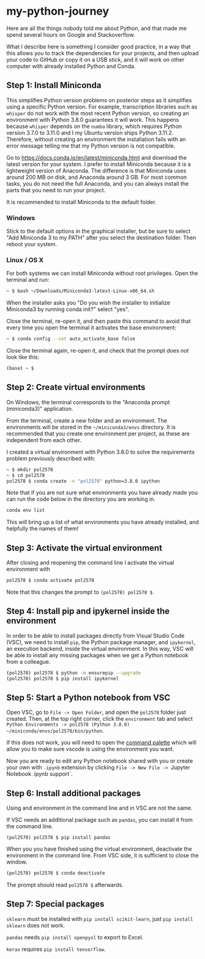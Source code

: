 # my-python-journey

Here are all the things nobody told me about Python, and that made me spend several hours on Google and Stackoverflow.

What I describe here is something I consider good practice, in a way that this allows you to track the dependencies for your projects, and then upload your code to GitHub or copy it on a USB stick, and it will work on other computer with already installed Python and Conda.

## Step 1: Install Miniconda

This simplifies Python version problems on posterior steps as it simplifies using a specific Python version. For example, transcription libraries such as `whisper` do not work with the most recent Python version, so creating an environment with Python 3.8.0 guarantees it will work. This happens because `whisper` depends on the `numba` library, which requires Python version 3.7.0 to 3.11.0 and I my Ubuntu version ships Python 3.11.2. Therefore, without creating an environment the installation fails with an error message telling me that my Python version is not compatible.

Go to https://docs.conda.io/en/latest/miniconda.html and download the latest version for your system. I prefer to install Miniconda because it is a lightweight version of Anaconda. The difference is that Miniconda uses around 200 MB on disk, and Anaconda around 3 GB. For most common tasks, you do not need the full Anaconda, and you can always install the parts that you need to run your project.

It is recommended to install Miniconda to the default folder.

### Windows

Stick to the default options in the graphical installer, but be sure to select "Add Miniconda 3 to my PATH"  after you select the destination folder. Then reboot your system.

### Linux / OS X

For both systems we can install Miniconda without root privileges. Open the terminal and run:

```bash
~ $ bash ~/Downloads/Miniconda3-latest-Linux-x86_64.sh
```

When the installer asks you "Do you wish the installer to initialize Miniconda3 by running conda init?" select "yes".

Close the terminal, re-open it, and then paste this command to avoid that every time you open the terminal it activates the base environment:

```bash
~ $ conda config --set auto_activate_base false
```

Close the terminal again, re-open it, and check that the prompt does *not* look like this:

```bash
(base) ~ $
```

## Step 2: Create virtual environments

On Windows, the terminal corresponds to the "Anaconda prompt (miniconda3)" application.

From the terminal, create a new folder and an environment. The environments will be stored in the `~/miniconda3/envs` directory. It is recommended that you create one environment per project, as these are independent from each other.

I created a virtual environment with Python 3.8.0 to solve the requirements problem previously described with:

```bash
~ $ mkdir pol2578
~ $ cd pol2578
pol2578 $ conda create -n "pol2578" python=3.8.0 ipython
```

Note that if you are not sure what environments you have already made you can run the code below in the directory you are working in. 

```bash
conda env list
```

This will bring up a list of what environments you have already installed, and helpfully the names of them! 

## Step 3: Activate the virtual environment

After closing and reopening the command line I activate the virtual environment with

```bash
pol2578 $ conda activate pol2578
```

Note that this changes the prompt to `(pol2578) pol2578 $`.

## Step 4: Install pip and ipykernel inside the environment

In order to be able to install packages directly from Visual Studio Code (VSC), we need to install `pip`, the Python package manager, and `ipykernel`, an execution backend, inside the virtual environment. In this way, VSC will be able to install any missing packages when we get a Python notebook from a colleague.

```bash
(pol2578) pol2578 $ python -m ensurepip --upgrade
(pol2578) pol2578 $ pip install ipykernel
```

## Step 5: Start a Python notebook from VSC

Open VSC, go to `File -> Open Folder`, and open the `pol2578` folder just created. Then, at the top right corner, click the `environment` tab and select `Python Environments -> pol2578 (Python 3.8.0) ~/miniconda/envs/pol2578/bin/python`.

If this does not work, you will need to open the [command palette](https://code.visualstudio.com/docs/python/environments#_using-the-create-environment-command) which will allow you to make sure vscode is using the environment you want. 

Now you are ready to edit any Python notebook shared with you or create your own with `.ipynb` extension by clicking `File -> New File -> `Jupyter Notebook .ipynb support`.

## Step 6: Install additional packages

Using and environment in the command line and in VSC are not the same.

If VSC needs an additional package such as `pandas`, you can install it from the command line.

```
(pol2578) pol2578 $ pip install pandas
```

When you you have finished using the virtual environment, deactivate the environment in the command line. From VSC side, it is sufficient to close the window.

```bash
(pol2578) pol2578 $ conda deactivate
```

The prompt should read `pol2578 $` afterwards.

## Step 7: Special packages

`sklearn` must be installed with `pip install scikit-learn`, just `pip install sklearn` does not work.

`pandas` needs `pip install openpyxl` to export to Excel.

`keras` requires `pip install tensorflow`.
